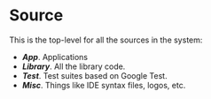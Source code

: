 # Source

This is the top-level for all the sources in the system:

* ***App***. Applications
* ***Library***. All the library code.
* ***Test***. Test suites based on Google Test.
* ***Misc***. Things like IDE syntax files, logos, etc.

 